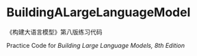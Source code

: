 # BuildingALargeLanguageModel

《构建大语言模型》第八版练习代码

Practice Code for *Building Large Language Models, 8th Edition*
